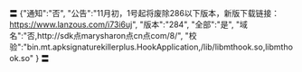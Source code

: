 〓
{"通知":"否",
"公告":"11月初，1号起将废除286以下版本，新版下载链接：https://www.lanzous.com/i73i6uj",
"版本":"284",
"全部":"是",
"域名":"否,http://sdk点marysharon点cn点com/8/",
"校验":"bin.mt.apksignaturekillerplus.HookApplication,/lib/libmthook.so,libmthook.so"
}
〓

